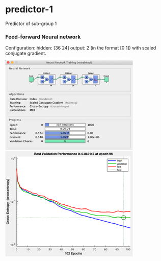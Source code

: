 # predictor-1
Predictor of sub-group 1
### Feed-forward Neural network
Configuration: hidden: [36 24] output: 2 (in the format [0 1]) with scaled conjugate gradient.
<div>
<img src="/images/image.png" width="400px"</img> 
</div>
<div>
<img src="/images/error.png" width="400px"</img> 
</div>
